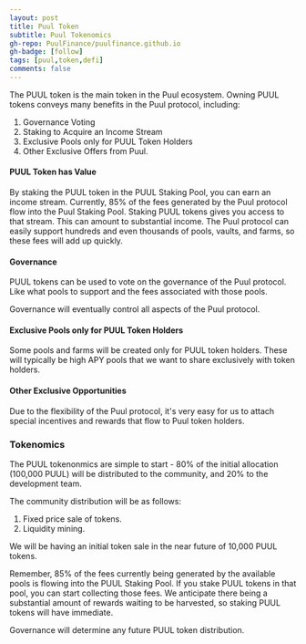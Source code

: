 ```yaml
---
layout: post
title: Puul Token
subtitle: Puul Tokenomics
gh-repo: PuulFinance/puulfinance.github.io
gh-badge: [follow]
tags: [puul,token,defi]
comments: false
---
```


The PUUL token is the main token in the Puul ecosystem. Owning PUUL tokens conveys many benefits in the Puul protocol, including:

1. Governance Voting
2. Staking to Acquire an Income Stream
3. Exclusive Pools only for PUUL Token Holders
4. Other Exclusive Offers from Puul.

#### PUUL Token has Value

By staking the PUUL token in the PUUL Staking Pool, you can earn an income stream. Currently, 85% of the fees generated by the Puul protocol flow into the Puul Staking Pool.
Staking PUUL tokens gives you access to that stream. This can amount to substantial income. The Puul protocol can easily support hundreds and even thousands
of pools, vaults, and farms, so these fees will add up quickly.

#### Governance

PUUL tokens can be used to vote on the governance of the Puul protocol. Like what pools to support and the fees associated with those pools. 

Governance will eventually control all aspects of the Puul protocol.

#### Exclusive Pools only for PUUL Token Holders

Some pools and farms will be created only for PUUL token holders. These will typically be high APY pools that we want to share exclusively with token holders.

#### Other Exclusive Opportunities

Due to the flexibility of the Puul protocol, it's very easy for us to attach special incentives and rewards that flow to Puul token holders.

### Tokenomics

The PUUL tokenonmics are simple to start - 80% of the initial allocation (100,000 PUUL) will be distributed to the community, and 20% to the development team.

The community distribution will be as follows:

1. Fixed price sale of tokens.
2. Liquidity mining.

We will be having an initial token sale in the near future of 10,000 PUUL tokens.

Remember, 85% of the fees currently being generated by the available pools is flowing into the PUUL Staking Pool. If you stake PUUL tokens in that pool,
you can start collecting those fees. We anticipate there being a substantial amount of rewards waiting to be harvested, so staking PUUL tokens
will have immediate.

Governance will determine any future PUUL token distribution.

